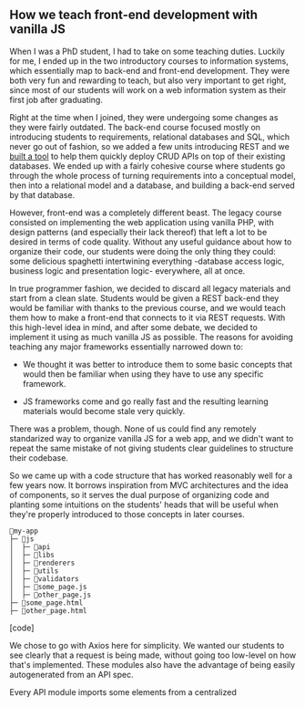 How we teach front-end development with vanilla JS
---
When I was a PhD student, I had to take on some teaching duties. Luckily for me, I ended up in the two introductory courses to information systems, which essentially map to back-end and front-end development. They were both very fun and rewarding to teach, but also very important to get right, since most of our students will work on a web information system as their first job after graduating.

Right at the time when I joined, they were undergoing some changes as they were fairly outdated. The back-end course focused mostly on introducing students to requirements, relational databases and SQL, which never go out of fashion, so we added a few units introducing REST and we [built a tool](https://github.com/DEAL-US/Silence) to help them quickly deploy CRUD APIs on top of their existing databases. We ended up with a fairly cohesive course where students go through the whole process of turning requirements into a conceptual model, then into a relational model and a database, and building a back-end served by that database.

However, front-end was a completely different beast. The legacy course consisted on implementing the web application using vanilla PHP, with design patterns (and especially their lack thereof) that left a lot to be desired in terms of code quality. Without any useful guidance about how to organize their code, our students were doing the only thing they could: some delicious spaghetti intertwining everything -database access logic, business logic and presentation logic- everywhere, all at once.

In true programmer fashion, we decided to discard all legacy materials and start from a clean slate. Students would be given a REST back-end they would be familiar with thanks to the previous course, and we would teach them how to make a front-end that connects to it via REST requests. With this high-level idea in mind, and after some debate, we decided to implement it using as much vanilla JS as possible. The reasons for avoiding teaching any major frameworks essentially narrowed down to:

- We thought it was better to introduce them to some basic concepts that would then be familiar when using they have to use any specific framework.

- JS frameworks come and go really fast and the resulting learning materials would become stale very quickly.

There was a problem, though. None of us could find any remotely standarized way to organize vanilla JS for a web app, and we didn't want to repeat the same mistake of not giving students clear guidelines to structure their codebase.

So we came up with a code structure that has worked reasonably well for a few years now. It borrows inspiration from MVC architectures and the idea of components, so it serves the dual purpose of organizing code and planting some intuitions on the students' heads that will be useful when they're properly introduced to those concepts in later courses.

```
📁my-app
├─ 📁js
│  ├─ 📁api
│  ├─ 📁libs
│  ├─ 📁renderers
│  ├─ 📁utils
│  ├─ 📁validators
│  ├─ 📄some_page.js
│  ├─ 📄other_page.js
├─ 📄some_page.html
├─ 📄other_page.html
```


[code]

We chose to go with Axios here for simplicity. We wanted our students to see clearly that a request is being made, without going too low-level on how that's implemented. These modules also have the advantage of being easily autogenerated from an API spec.

Every API module imports some elements from a centralized


